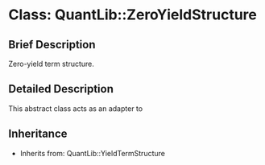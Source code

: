 # Class: QuantLib::ZeroYieldStructure

## Brief Description
Zero-yield term structure. 

## Detailed Description
This abstract class acts as an adapter to 

## Inheritance
- Inherits from: QuantLib::YieldTermStructure

